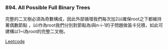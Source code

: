 ### 894. All Possible Full Binary Trees

完整的二叉樹必須為奇數構成，因此外部循環我們每次加2以確保root之下都維持著偶數節點
，以i作為root我們分別對節點為i與n-i-1的子問題做笛卡兒積，如此可建構以1~i為root的完整二叉樹。

[Leetcode](https://leetcode.com/problems/all-possible-full-binary-trees/)
